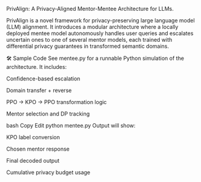PrivAlign: A Privacy-Aligned Mentor-Mentee Architecture for LLMs.

PrivAlign is a novel framework for privacy-preserving large language model (LLM) alignment. 
It introduces a modular architecture where a locally deployed mentee model autonomously handles user queries 
and escalates uncertain ones to one of several mentor models, each trained with differential privacy guarantees in transformed semantic domains.


🛠️ Sample Code
See mentee.py for a runnable Python simulation of the architecture. It includes:

Confidence-based escalation

Domain transfer + reverse

PPO → KPO → PPO transformation logic

Mentor selection and DP tracking

bash
Copy
Edit
python mentee.py
Output will show:

KPO label conversion

Chosen mentor response

Final decoded output

Cumulative privacy budget usage
